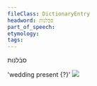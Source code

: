 ```yaml
---
fileClass: DictionaryEntry
headword: סבֿלנות
part_of_speech: 
etymology: 
tags: 
---
```

סבֿלנות

'wedding present {?}'
![](https://ia802902.us.archive.org/9/items/Yiddish-Dialect-Maps/Guggenheim-Gruenberg_karte_53.jpg)
